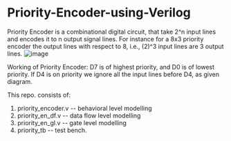 # Priority-Encoder-using-Verilog

Priority Encoder is a combinational digital circuit, that take 2^n input lines and encodes it to n output signal lines. For instance for a 8x3 priority encoder the output lines with respect to 8, i.e., (2)^3 input lines are 3 output lines.
![image](https://github.com/Nirvan-Mishra-09/Priority-Encoder-using-Verilog/assets/127642231/eb06c2fb-5684-4cf0-ab4a-35cc3976793d)

Working of Priority Encoder:
D7 is of highest priority, and D0 is of lowest priority. If D4 is on priority we ignore all the input lines before D4, as given diagram. 

This repo. consists of:
1) priority_encoder.v -- behavioral level modelling
2) priority_en_df.v -- data flow level modelling
3) priority_en_gl.v -- gate level modelling
4) priority_tb -- test bench.
